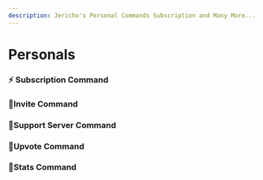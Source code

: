 ```yaml
---
description: Jericho's Personal Commands Subscription and Many More...
---
```


# Personals

### ⚡ Subscription Command

### 💫Invite Command

### 💨Support Server Command

### 💖Upvote Command

### 💢Stats Command

